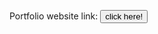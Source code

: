 Portfolio
website link:
<a href="https://shivaram-tech.github.io/info/">
<button>click here!</button>
</a>
